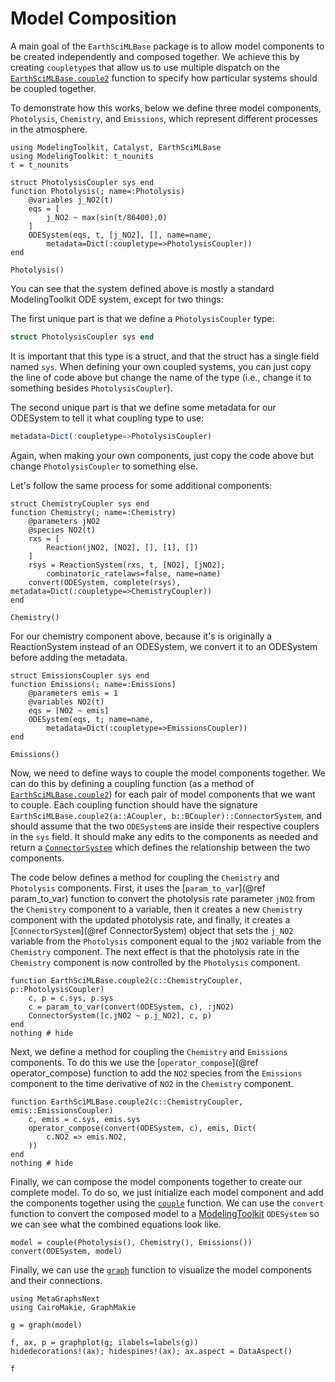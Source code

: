 # Model Composition

A main goal of the `EarthSciMLBase` package is to allow model components to be created independently and composed together.
We achieve this by creating `coupletype`s that allow us to use multiple dispatch on the [`EarthSciMLBase.couple2`](@ref) function to specify how particular systems should be coupled together.

To demonstrate how this works, below we define three model components, `Photolysis`, `Chemistry`, and `Emissions`, which represent different processes in the atmosphere.

```@example composition
using ModelingToolkit, Catalyst, EarthSciMLBase
using ModelingToolkit: t_nounits
t = t_nounits

struct PhotolysisCoupler sys end
function Photolysis(; name=:Photolysis)
    @variables j_NO2(t)
    eqs = [
        j_NO2 ~ max(sin(t/86400),0)
    ]
    ODESystem(eqs, t, [j_NO2], [], name=name,
        metadata=Dict(:coupletype=>PhotolysisCoupler))
end

Photolysis()
```

You can see that the system defined above is mostly a standard ModelingToolkit ODE system,
except for two things:

The first unique part is that we define a `PhotolysisCoupler` type:
```julia
struct PhotolysisCoupler sys end
```
It is important that this type is a struct, and that the struct has a single field named `sys`.
When defining your own coupled systems, you can just copy the line of code above but change the 
name of the type (i.e., change it to something besides `PhotolysisCoupler`).

The second unique part is that we define some metadata for our ODESystem to tell it what coupling
type to use:
```julia
metadata=Dict(:coupletype=>PhotolysisCoupler)
```
Again, when making your own components, just copy the code above but change `PhotolysisCoupler` to something else.

Let's follow the same process for some additional components:

```@example composition
struct ChemistryCoupler sys end
function Chemistry(; name=:Chemistry)
    @parameters jNO2
    @species NO2(t)
    rxs = [
        Reaction(jNO2, [NO2], [], [1], [])
    ]
    rsys = ReactionSystem(rxs, t, [NO2], [jNO2]; 
        combinatoric_ratelaws=false, name=name)
    convert(ODESystem, complete(rsys), metadata=Dict(:coupletype=>ChemistryCoupler))
end

Chemistry()
```

For our chemistry component above, because it's is originally a ReactionSystem instead of an
ODESystem, we convert it to an ODESystem before adding the metadata.

```@example composition
struct EmissionsCoupler sys end
function Emissions(; name=:Emissions)
    @parameters emis = 1
    @variables NO2(t)
    eqs = [NO2 ~ emis]
    ODESystem(eqs, t; name=name,
        metadata=Dict(:coupletype=>EmissionsCoupler))
end

Emissions()
```

Now, we need to define ways to couple the model components together.
We can do this by defining a coupling function (as a method of [`EarthSciMLBase.couple2`](@ref)) for each pair of model components that we want to couple.
Each coupling function should have the signature `EarthSciMLBase.couple2(a::ACoupler, b::BCoupler)::ConnectorSystem`, and should assume that the two `ODESystem`s are inside their respective couplers in the `sys` field.
It should make any edits to the components as needed and return a [`ConnectorSystem`](@ref) which defines the relationship between the two components.

The code below defines a method for coupling the `Chemistry` and `Photolysis` components. 
First, it uses the [`param_to_var`](@ref param_to_var) function to convert the photolysis rate parameter `jNO2` from the `Chemistry` component to a variable, then it creates a new `Chemistry` component with the updated photolysis rate, and finally, it creates a [`ConnectorSystem`](@ref ConnectorSystem) object that sets the `j_NO2` variable from the `Photolysis` component equal to the `jNO2` variable from the `Chemistry` component.
The next effect is that the photolysis rate in the `Chemistry` component is now controlled by the `Photolysis` component.

```@example composition
function EarthSciMLBase.couple2(c::ChemistryCoupler, p::PhotolysisCoupler)
    c, p = c.sys, p.sys
    c = param_to_var(convert(ODESystem, c), :jNO2)
    ConnectorSystem([c.jNO2 ~ p.j_NO2], c, p)
end
nothing # hide
```
Next, we define a method for coupling the `Chemistry` and `Emissions` components.
To do this we use the [`operator_compose`](@ref operator_compose) function to add the `NO2` species from the `Emissions` component to the time derivative of `NO2` in the `Chemistry` component.

```@example composition
function EarthSciMLBase.couple2(c::ChemistryCoupler, emis::EmissionsCoupler)
    c, emis = c.sys, emis.sys
    operator_compose(convert(ODESystem, c), emis, Dict(
        c.NO2 => emis.NO2,
    ))
end
nothing # hide
```

Finally, we can compose the model components together to create our complete model. To do so, we just initialize each model component and add the components together using the [`couple`](@ref) function. We can use the `convert` function to convert the composed model to a [ModelingToolkit](https://mtk.sciml.ai/dev/) `ODESystem` so we can see what the combined equations look like.

```@example composition
model = couple(Photolysis(), Chemistry(), Emissions())
convert(ODESystem, model)
```

Finally, we can use the [`graph`](@ref) function to visualize the model components and their connections.

```@example composition
using MetaGraphsNext
using CairoMakie, GraphMakie

g = graph(model)

f, ax, p = graphplot(g; ilabels=labels(g))
hidedecorations!(ax); hidespines!(ax); ax.aspect = DataAspect()

f
```